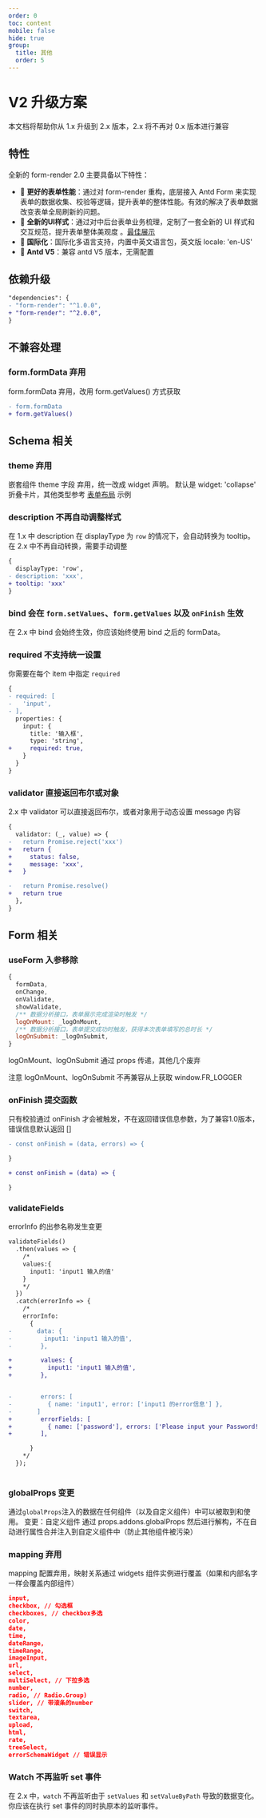 ```yaml
---
order: 0
toc: content
mobile: false
hide: true
group: 
  title: 其他
  order: 5
---
```


# V2 升级方案
本文档将帮助你从 1.x 升级到 2.x 版本，2.x 将不再对 0.x 版本进行兼容

## 特性

全新的 form-render 2.0 主要具备以下特性：

- 🚀 **更好的表单性能**：通过对 form-render 重构，底层接入 Antd Form 来实现表单的数据收集、校验等逻辑，提升表单的整体性能。有效的解决了表单数据改变表单全局刷新的问题。
- 🎨 **全新的UI样式**：通过对中后台表单业务梳理，定制了一套全新的 UI 样式和交互规范，提升表单整体美观度 。[最佳展示](/form-render/display-row)
- 🚥 **国际化**：国际化多语言支持，内置中英文语言包，英文版 locale: 'en-US'
- 💎 **Antd V5**：兼容 antd V5 版本，无需配置

## 依赖升级
```diff
"dependencies": {
- "form-render": "^1.0.0",
+ "form-render": "^2.0.0",
}
```

## 不兼容处理

### form.formData 弃用
form.formData 弃用，改用 form.getValues() 方式获取

```diff
- form.formData
+ form.getValues()
```

## Schema 相关

### theme 弃用
嵌套组件 theme 字段 弃用，统一改成 widget 声明。
默认是 widget: 'collapse' 折叠卡片，其他类型参考 [表单布局](/form-render/advanced-layout) 示例

### description 不再自动调整样式
在 1.x 中 description 在 displayType 为 `row` 的情况下，会自动转换为 tooltip。在 2.x 中不再自动转换，需要手动调整

```diff
{
  displayType: 'row',
- description: 'xxx',
+ tooltip: 'xxx'
}
```

### bind 会在 `form.setValues`、`form.getValues` 以及 `onFinish` 生效

在 2.x 中 bind 会始终生效，你应该始终使用 bind 之后的 formData。

### required 不支持统一设置

你需要在每个 item 中指定 `required`

```diff
{
- required: [
-   'input',
- ],
  properties: {
    input: {
      title: '输入框',
      type: 'string',
+     required: true,
    }
  }
}

```

### validator 直接返回布尔或对象

2.x 中 validator 可以直接返回布尔，或者对象用于动态设置 message 内容

```diff
{
  validator: (_, value) => {
-   return Promise.reject('xxx')
+   return {
+     status: false,
+     message: 'xxx',
+   }

-   return Promise.resolve()
+   return true
  },
}

```

## Form 相关

### useForm 入参移除
```js
{
  formData,
  onChange,
  onValidate,
  showValidate,
  /** 数据分析接口，表单展示完成渲染时触发 */
  logOnMount: _logOnMount,
  /** 数据分析接口，表单提交成功时触发，获得本次表单填写的总时长 */
  logOnSubmit: _logOnSubmit,
} 
```
logOnMount、logOnSubmit 通过 props 传递，其他几个废弃

注意 logOnMount、logOnSubmit 不再兼容从上获取 window.FR_LOGGER



### onFinish 提交函数
只有校验通过 onFinish 才会被触发，不在返回错误信息参数，为了兼容1.0版本，错误信息默认返回 []


```diff
- const onFinish = (data, errors) => {

}

+ const onFinish = (data) => {

}

```
### validateFields
errorInfo 的出参名称发生变更

```diff
validateFields()
  .then(values => {
    /*
    values:{
      input1: 'input1 输入的值'
    }
    */
  })
  .catch(errorInfo => {
    /*
    errorInfo:
      {
-       data: {
-         input1: 'input1 输入的值',
-        },

+        values: {
+          input1: 'input1 输入的值',
+        },


-        errors: [
-          { name: 'input1', error: ['input1 的error信息'] },
-       ]
+        errorFields: [
+          { name: ['password'], errors: ['Please input your Password!'] },
+        ],

      }
    */
  });
  
```

### globalProps 变更
通过`globalProps`注入的数据在任何组件（以及自定义组件）中可以被取到和使用。
变更：自定义组件 通过 props.addons.globalProps 然后进行解构，不在自动进行属性合并注入到自定义组件中（防止其他组件被污染）


### mapping 弃用
mapping 配置弃用，映射关系通过 widgets 组件实例进行覆盖（如果和内部名字一样会覆盖内部组件）
```json
input,
checkbox, // 勾选框
checkboxes, // checkbox多选
color,
date,
time,
dateRange,
timeRange,
imageInput,
url,
select,
multiSelect, // 下拉多选
number,
radio, // Radio.Group)
slider, // 带滚条的number
switch,
textarea,
upload,
html,
rate,
treeSelect,
errorSchemaWidget // 错误显示
```

### Watch 不再监听 set 事件

在 2.x 中，`watch` 不再监听由于 `setValues` 和 `setValueByPath` 导致的数据变化。你应该在执行 set 事件的同时执原本的监听事件。
